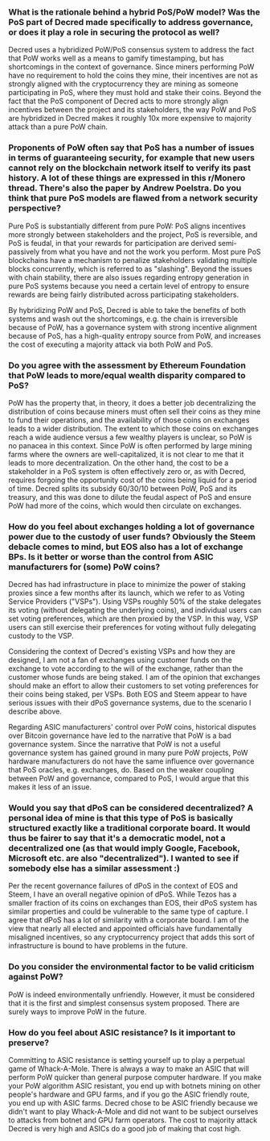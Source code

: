 ### What is the rationale behind a hybrid PoS/PoW model? Was the PoS part of Decred made specifically to address governance, or does it play a role in securing the protocol as well?

Decred uses a hybridized PoW/PoS consensus system to address the fact that PoW works well as a means to gamify timestamping, but has shortcomings in the context of governance. Since miners performing PoW have no requirement to hold the coins they mine, their incentives are not as strongly aligned with the cryptocurrency they are mining as someone participating in PoS, where they must hold and stake their coins. Beyond the fact that the PoS component of Decred acts to more strongly align incentives between the project and its stakeholders, the way PoW and PoS are hybridized in Decred makes it roughly 10x more expensive to majority attack than a pure PoW chain.

### Proponents of PoW often say that PoS has a number of issues in terms of guaranteeing security, for example that new users cannot rely on the blockchain network itself to verify its past history. A lot of these things are expressed in this r/Monero thread. There's also the paper by Andrew Poelstra. Do you think that pure PoS models are flawed from a network security perspective?

Pure PoS is substantially different from pure PoW: PoS aligns incentives more strongly between stakeholders and the project, PoS is reversible, and PoS is feudal, in that your rewards for participation are derived semi-passively from what you have and not the work you perform. Most pure PoS blockchains have a mechanism to penalize stakeholders validating multiple blocks concurrently, which is referred to as "slashing". Beyond the issues with chain stability, there are also issues regarding entropy generation in pure PoS systems because you need a certain level of entropy to ensure rewards are being fairly distributed across participating stakeholders.

By hybridizing PoW and PoS, Decred is able to take the benefits of both systems and wash out the shortcomings, e.g. the chain is irreversible because of PoW, has a governance system with strong incentive alignment because of PoS, has a high-quality entropy source from PoW, and increases the cost of executing a majority attack via both PoW and PoS.

### Do you agree with the assessment by Ethereum Foundation that PoW leads to more/equal wealth disparity compared to PoS?

PoW has the property that, in theory, it does a better job decentralizing the distribution of coins because miners must often sell their coins as they mine to fund their operations, and the availability of those coins on exchanges leads to a wider distribution. The extent to which those coins on exchanges reach a wide audience versus a few wealthy players is unclear, so PoW is no panacea in this context. Since PoW is often performed by large mining farms where the owners are well-capitalized, it is not clear to me that it leads to more decentralization. On the other hand, the cost to be a stakeholder in a PoS system is often effectively zero or, as with Decred, requires forgoing the opportunity cost of the coins being liquid for a period of time. Decred splits its subsidy 60/30/10 between PoW, PoS and its treasury, and this was done to dilute the feudal aspect of PoS and ensure PoW had more of the coins, which would then circulate on exchanges.

### How do you feel about exchanges holding a lot of governance power due to the custody of user funds? Obviously the Steem debacle comes to mind, but EOS also has a lot of exchange BPs. Is it better or worse than the control from ASIC manufacturers for (some) PoW coins?

Decred has had infrastructure in place to minimize the power of staking proxies since a few months after its launch, which we refer to as Voting Service Providers ("VSPs"). Using VSPs roughly 50% of the stake delegates its voting (without delegating the underlying coins), and individual users can set voting preferences, which are then proxied by the VSP. In this way, VSP users can still exercise their preferences for voting without fully delegating custody to the VSP.

Considering the context of Decred's existing VSPs and how they are designed, I am not a fan of exchanges using customer funds on the exchange to vote according to the will of the exchange, rather than the customer whose funds are being staked. I am of the opinion that exchanges should make an effort to allow their customers to set voting preferences for their coins being staked, per VSPs. Both EOS and Steem appear to have serious issues with their dPoS governance systems, due to the scenario I describe above.

Regarding ASIC manufacturers' control over PoW coins, historical disputes over Bitcoin governance have led to the narrative that PoW is a bad governance system. Since the narrative that PoW is not a useful governance system has gained ground in many pure PoW projects, PoW hardware manufacturers do not have the same influence over governance that PoS oracles, e.g. exchanges, do. Based on the weaker coupling between PoW and governance, compared to PoS, I would argue that this makes it less of an issue.

### Would you say that dPoS can be considered decentralized? A personal idea of mine is that this type of PoS is basically structured exactly like a traditional corporate board. It would thus be fairer to say that it's a democratic model, not a decentralized one (as that would imply Google, Facebook, Microsoft etc. are also "decentralized"). I wanted to see if somebody else has a similar assessment :)

Per the recent governance failures of dPoS in the context of EOS and Steem, I have an overall negative opinion of dPoS. While Tezos has a smaller fraction of its coins on exchanges than EOS, their dPoS system has similar properties and could be vulnerable to the same type of capture. I agree that dPoS has a lot of similarity with a corporate board. I am of the view that nearly all elected and appointed officials have fundamentally misaligned incentives, so any cryptocurrency project that adds this sort of infrastructure is bound to have problems in the future.

### Do you consider the environmental factor to be valid criticism against PoW?

PoW is indeed environmentally unfriendly. However, it must be considered that it is the first and simplest consensus system proposed. There are surely ways to improve PoW in the future.

### How do you feel about ASIC resistance? Is it important to preserve?

Committing to ASIC resistance is setting yourself up to play a perpetual game of Whack-A-Mole. There is always a way to make an ASIC that will perform PoW quicker than general purpose computer hardware. If you make your PoW algorithm ASIC resistant, you end up with botnets mining on other people's hardware and GPU farms, and if you go the ASIC friendly route, you end up with ASIC farms. Decred chose to be ASIC friendly because we didn't want to play Whack-A-Mole and did not want to be subject ourselves to attacks from botnet and GPU farm operators. The cost to majority attack Decred is very high and ASICs do a good job of making that cost high.
